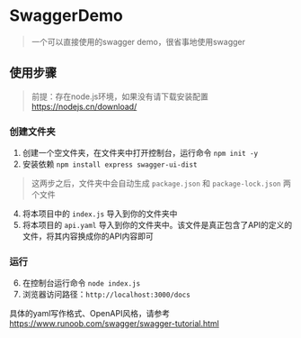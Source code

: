# SwaggerDemo
> 一个可以直接使用的swagger demo，很省事地使用swagger

## 使用步骤
> 前提：存在node.js环境，如果没有请下载安装配置 https://nodejs.cn/download/
### 创建文件夹
1. 创建一个空文件夹，在文件夹中打开控制台，运行命令 `npm init -y`
2. 安装依赖 `npm install express swagger-ui-dist`
> 这两步之后，文件夹中会自动生成 `package.json` 和 `package-lock.json` 两个文件
4. 将本项目中的 `index.js` 导入到你的文件夹中
5. 将本项目的 `api.yaml` 导入到你的文件夹中。该文件是真正包含了API的定义的文件，将其内容换成你的API内容即可
### 运行
6. 在控制台运行命令 `node index.js`
7. 浏览器访问路径：`http://localhost:3000/docs`

具体的yaml写作格式、OpenAPI风格，请参考 https://www.runoob.com/swagger/swagger-tutorial.html
